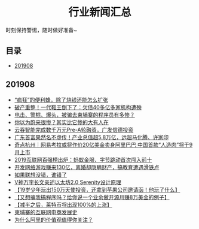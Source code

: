 
<h1 align="center">行业新闻汇总</h1>


时刻保持警惕，随时做好准备~


## 目录

* [201908](#201908)



## 201908
* [“疯狂”的便利蜂，除了烧钱还能怎么扩张](https://www.toutiao.com/a6724224085456339467)
* [破产重整！一代鞋王倒下了：欠债40多亿多家机构遭殃](https://www.toutiao.com/a6724486044286190084)
* [电击、警棍、爆头，被骗去柬埔寨的程序员有多惨？](https://mp.weixin.qq.com/s/HML11GgMZemtf_3mqdyQbA)
* [你以为蔚来很惨？其实比它惨的大有人在](https://www.toutiao.com/a6725196654900675085)
* [云吞智能完成数千万元Pre-A轮融资，广发信德投资](https://www.toutiao.com/a6725192657250812424)
* [广东首富果然名不虚传！产业总值超5.8万亿，远超马化腾、许家印](https://www.toutiao.com/a6724985002011918862)
* [奇点杭州｜网易考拉或将作价20亿美金卖身阿里巴巴 中国首款“人造肉”将于9月上市](https://www.toutiao.com/a6724822391387587079)
* [2019互联网百强榜出炉：蚂蚁金服、字节跳动首次闯入前十](https://www.toutiao.com/a6724869299476890115)
* [开发网络游戏赚来130亿，离婚却隐瞒财产，搞教育遭遇滑铁卢](https://www.toutiao.com/a6725714875424719373)
* [如果联想没错，谁错了](https://www.toutiao.com/a6725376101301879300)
* [V神万字长文亲述以太坊2.0 Serenity设计原理](https://www.toutiao.com/a6725657770042851852)
* [【19岁少年玩出150万天使投资，还拿到苹果公司邀请函！他玩了什么】](https://m.toutiaocdn.com/a6730904360038957575)
* [【又想骗我搞程序吗？给你说一个业余做开源月赚8万美金的例子】](https://m.toutiaocdn.net/a6731563645907501582)
* [【减半之后，莱特币将出现100%的上涨】](https://m.toutiaocdn.com/a6730426149576376845)
* [柬埔寨的互联网电商发展史](https://m.toutiaocdn.com/a6726441783863017991)
* [为什么阿里的价值观值得你关注？](https://m.igetget.com/share/audio/aid/udlvbbuZ0XtOSa0YVOJr)


